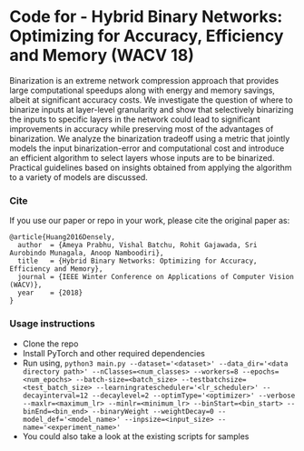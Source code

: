 # Code for - Hybrid Binary Networks: Optimizing for Accuracy, Efficiency and Memory (WACV 18)

Binarization is an extreme network compression approach that provides large computational speedups along with energy and memory savings, albeit at significant accuracy costs. We investigate the question of where to binarize inputs at layer-level granularity and show that selectively binarizing the inputs to specific layers in the network could lead to significant improvements in accuracy while preserving most of the advantages of binarization. We analyze the binarization tradeoff using a metric that jointly models the input binarization-error and computational cost and introduce an efficient algorithm to select layers whose inputs are to be binarized. Practical guidelines based on insights obtained from applying the algorithm to a variety of models are discussed.

### Cite
If you use our paper or repo in your work, please cite the original paper as:
```
@article{Huang2016Densely,
  author  = {Ameya Prabhu, Vishal Batchu, Rohit Gajawada, Sri Aurobindo Munagala, Anoop Namboodiri},
  title   = {Hybrid Binary Networks: Optimizing for Accuracy, Efficiency and Memory},
  journal = {IEEE Winter Conference on Applications of Computer Vision (WACV)},
  year    = {2018}
}
```

### Usage instructions
* Clone the repo
* Install PyTorch and other required dependencies
* Run using,
`python3 main.py --dataset='<dataset>' --data_dir='<data directory path>' --nClasses=<num_classes> --workers=8 --epochs=<num_epochs> --batch-size=<batch_size> --testbatchsize=<test_batch_size> --learningratescheduler='<lr_scheduler>' --decayinterval=12 --decaylevel=2 --optimType='<optimizer>' --verbose --maxlr=<maximum_lr> --minlr=<minimum_lr> --binStart=<bin_start> --binEnd=<bin_end> --binaryWeight --weightDecay=0 --model_def='<model_name>' --inpsize=<input_size> --name='<experiment_name>'`
* You could also take a look at the existing scripts for samples
